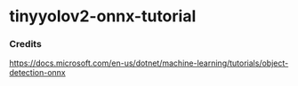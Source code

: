 # tinyyolov2-onnx-tutorial

### Credits
https://docs.microsoft.com/en-us/dotnet/machine-learning/tutorials/object-detection-onnx <br>
